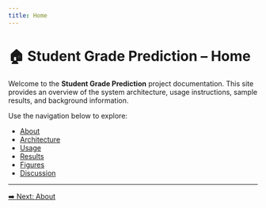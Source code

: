 ```yaml
---
title: Home
---
```


# 🏠 Student Grade Prediction – Home

Welcome to the **Student Grade Prediction** project documentation. This site provides an overview of the system architecture, usage instructions, sample results, and background information.

Use the navigation below to explore:

- [About](about.md)
- [Architecture](architecture.md)
- [Usage](usage.md)
- [Results](results.md)
- [Figures](figures.md)
- [Discussion](discussion.md)

---

[➡️ Next: About](about.md)

